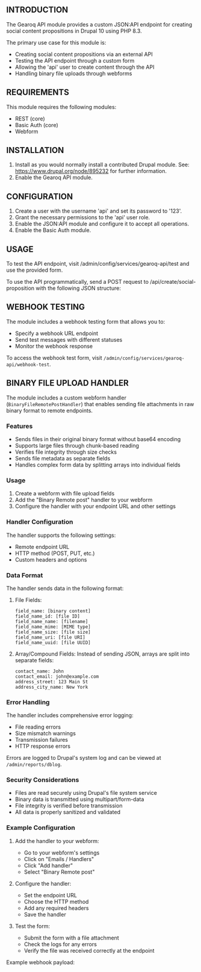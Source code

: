 ## INTRODUCTION

The Gearoq API module provides a custom JSON:API endpoint for creating social content propositions in Drupal 10 using PHP 8.3.

The primary use case for this module is:

- Creating social content propositions via an external API
- Testing the API endpoint through a custom form
- Allowing the 'api' user to create content through the API
- Handling binary file uploads through webforms

## REQUIREMENTS

This module requires the following modules:

- REST (core)
- Basic Auth (core)
- Webform

## INSTALLATION

1. Install as you would normally install a contributed Drupal module.
   See: https://www.drupal.org/node/895232 for further information.
2. Enable the Gearoq API module.

## CONFIGURATION

1. Create a user with the username 'api' and set its password to '123'.
2. Grant the necessary permissions to the 'api' user role.
3. Enable the JSON:API module and configure it to accept all operations.
4. Enable the Basic Auth module.

## USAGE

To test the API endpoint, visit /admin/config/services/gearoq-api/test and use the provided form.

To use the API programmatically, send a POST request to /api/create/social-proposition with the following JSON structure:

## WEBHOOK TESTING

The module includes a webhook testing form that allows you to:
- Specify a webhook URL endpoint
- Send test messages with different statuses
- Monitor the webhook response

To access the webhook test form, visit `/admin/config/services/gearoq-api/webhook-test`.

## BINARY FILE UPLOAD HANDLER

The module includes a custom webform handler (`BinaryFileRemotePostHandler`) that enables sending file attachments in raw binary format to remote endpoints.

### Features

- Sends files in their original binary format without base64 encoding
- Supports large files through chunk-based reading
- Verifies file integrity through size checks
- Sends file metadata as separate fields
- Handles complex form data by splitting arrays into individual fields

### Usage

1. Create a webform with file upload fields
2. Add the "Binary Remote post" handler to your webform
3. Configure the handler with your endpoint URL and other settings

### Handler Configuration

The handler supports the following settings:
- Remote endpoint URL
- HTTP method (POST, PUT, etc.)
- Custom headers and options

### Data Format

The handler sends data in the following format:

1. File Fields:
   ```
   field_name: [binary content]
   field_name_id: [file ID]
   field_name_name: [filename]
   field_name_mime: [MIME type]
   field_name_size: [file size]
   field_name_uri: [file URI]
   field_name_uuid: [file UUID]
   ```

2. Array/Compound Fields:
   Instead of sending JSON, arrays are split into separate fields:
   ```
   contact_name: John
   contact_email: john@example.com
   address_street: 123 Main St
   address_city_name: New York
   ```

### Error Handling

The handler includes comprehensive error logging:
- File reading errors
- Size mismatch warnings
- Transmission failures
- HTTP response errors

Errors are logged to Drupal's system log and can be viewed at `/admin/reports/dblog`.

### Security Considerations

- Files are read securely using Drupal's file system service
- Binary data is transmitted using multipart/form-data
- File integrity is verified before transmission
- All data is properly sanitized and validated

### Example Configuration

1. Add the handler to your webform:
   - Go to your webform's settings
   - Click on "Emails / Handlers"
   - Click "Add handler"
   - Select "Binary Remote post"

2. Configure the handler:
   - Set the endpoint URL
   - Choose the HTTP method
   - Add any required headers
   - Save the handler

3. Test the form:
   - Submit the form with a file attachment
   - Check the logs for any errors
   - Verify the file was received correctly at the endpoint

Example webhook payload:

